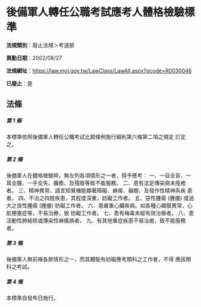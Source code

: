 # 後備軍人轉任公職考試應考人體格檢驗標準

**法規類別**：廢止法規＞考選部

**異動日期**：2002/08/27  

**法規網址**：https://law.moj.gov.tw/LawClass/LawAll.aspx?pcode=R0030046

**已廢止**：是



## 法條
##### 第 1 條
本標準依照後備軍人轉任公職考試比敘條例施行細則第六條第二項之規定
訂定之。

##### 第 2 條
後備軍人在體格檢驗時，無左列各項情形之一者，得予應考：
一、一目全盲、一耳全聾、一手全失、癱瘓、及殘廢等致不能服務。
二、患有法定傳染病未痊癒者。
三、精神異常、語言知覺機能顯著障礙、痳痺、癲癇、及發作性精神系疾
    患者。
四、不治之四肢疾患，其程度深重，妨礙工作者。
五、惡性腫瘍 (腫瘤) 或過大之良性腫瘍 (腫瘤) 妨礙工作者。
六、患嚴重心臟疾病。如各種心瓣膜異常、心肌梗塞症等，不易治療，致
    妨礙工作者。
七、患有梅毒未經有效治療者。
八、患活動性肺結核或傳染性痳瘋病者。
九、有其他重症疾患不易治癒，致不能服務者。


##### 第 3 條
後備軍人無前條各款情形之一，而其體能有妨礙應考類科之工作者，不得
應該類科之考試。

##### 第 4 條
本標準自發布日施行。


